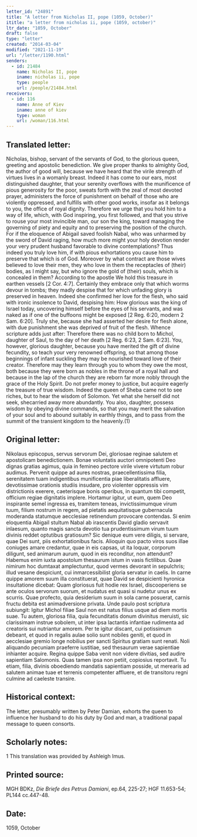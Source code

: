 ```yaml
---
letter_id: "24891"
title: "A letter from Nicholas II, pope (1059, October)"
ititle: "a letter from nicholas ii, pope (1059, october)"
ltr_date: "1059, October"
draft: false
type: "letter"
created: "2014-03-04"
modified: "2021-11-19"
url: "/letter/1190.html"
senders:
  - id: 21484
    name: Nicholas II, pope
    iname: nicholas ii, pope
    type: people
    url: /people/21484.html
receivers:
  - id: 116
    name: Anne of Kiev
    iname: anne of kiev
    type: woman
    url: /woman/116.html
---
```

<h2> Translated letter:</h2>Nicholas, bishop, servant of the servants of God, to the glorious queen, greeting and apostolic benediction.
	We give proper thanks to almighty God, the author of good will, because we have heard that the virile strength of virtues lives in a womanly breast.  Indeed it has come to our ears, most distinguished daughter, that your serenity overflows with the munificence of pious generosity for the poor, sweats forth with the zeal of most devoted prayer, administers the force of punishment on behalf of those who are violently oppressed, and fulfills with other good works, insofar as it belongs to you, the office of royal dignity.  Therefore we urge that you hold him to a way of life, which, with God inspiring, you first followed, and that you strive to rouse your most invincible man, our son the king, toward managing the governing of piety and equity and to preserving the position of the church.  For if the eloquence of Abigail saved foolish Nabal, who was unharmed by the sword of David raging, how much more might your holy devotion render your very prudent husband favorable to divine contemplations?
	Thus indeed you truly love him, if with pious exhortations you cause him to preserve that which is of God.  Moreover by what contract are those wives believed to love their men, they who love in them the receptacles of (their) bodies, as I might say, but who ignore the gold of (their) souls, which is concealed in them?  According to the apostle We hold this treasure in earthen vessels [2 Cor. 4:7].  Certainly they embrace only that which worms devour in tombs; they madly despise that for which unfading glory is preserved in heaven.  Indeed she confirmed her love for the flesh, who said with ironic insolence to David, despising him: How glorious was the king of Israel today, uncovering himself before the eyes of his servants, and was naked as if one of the buffoons might be exposed [2 Reg. 6:20, modern 2 Sam. 6:20].  Truly she, because she had asserted her desire for flesh alone, with due punishment she was deprived of fruit of the flesh.  Whence scripture adds just after: Therefore there was no child born to Michol, daughter of Saul, to the day of her death [2 Reg. 6:23, 2 Sam. 6:23].
	You, however, glorious daughter, because you have merited the gift of divine fecundity, so teach your very renowned offspring, so that among those beginnings of infant suckling they may be nourished toward love of their creator.  Therefore may they learn through you to whom they owe the most, both because they were born as nobles in the throne of a royal hall and because in the lap of the church they are reborn far more nobly through the grace of the Holy Spirit.  Do not prefer money to justice, but acquire eagerly the treasure of true wisdom.  Indeed the queen of Sheba came not to see riches, but to hear the wisdom of Solomon.  Yet what she herself did not seek, shecarried away more abundantly.  You also, daughter, possess wisdom by obeying divine commands, so that you may merit the salvation of your soul and to abound suitably in earthly things, and to pass from the summit of the transient kingdom to the heavenly.(1)
<h2 class="mt-4"> Original letter:</h2>Nikolaus episcopus, servus servorum Dei, gloriosae reginae salutem et apostolicam benedictionem.
Bonae voluntatis auctori omnipotenti Deo dignas gratias agimus, quia in femineo pectore virile vivere  virtutum robur audimus. Pervenit quippe ad aures nostras, praecellentissima filia, serenitatem tuam indigentibus munificentia piae liberalitatis affluere, devotissimae orationis studiis insudare, pro violenter oppressis vim districtionis exerere, caeterisque bonis operibus, in quantum tibi competit, officium regiae dignitatis implere. Hortamur igitur, ut eum, quem Deo inspirante semel ingressa es, tramitem teneas, invictissimumque virum tuum, filium nostrum in regem, ad pietatis aequitatisque gubernacula moderanda statumque aecclesiae retinendum provocare contendas. Si enim eloquentia Abigail stultum Nabal ab irascentis David gladio servavit inlaesum, quanto magis sancta devotio tua prudentissimum virum tuum divinis reddet optutibus gratiosum?
Sic denique eum vere diligis, si servare, quae Dei sunt, piis exhortationibus facis. Alioquin quo pacto viros suos illae coniuges amare credantur, quae in eis capsas, ut ita loquar, corporum diligunt, sed animarum aurum, quod in eis reconditur, non attendunt? Habemus enim iuxta apostolum thesaurum istum in vasis fictilibus. Quae nimirum hoc dumtaxat amplectuntur, quod vermes devorant in sepulchris; illud vesane despiciunt, cui inmarcessibilist gloria servatur in caelis. In carne quippe amorem suum illa constituerat, quae David se despicienti hyronica insultatione dicebat: Quam gloriosus fuit hodie rex Israel, discooperiens se ante oculos servorum suorum, et nudatus est quasi si nudetur unus ex scurris. Quae profecto, quia desiderium suum in sola carne posuerat, carnis fructu debita est animadversione privata. Unde paulo post scriptura subiungit:  Igitur Michol filiae Saul non est natus filius usque ad diem mortis suae.
Tu autem, gloriosa filia, quia fecunditatis donum divinitus meruisti, sic clarissimam instrue sobolem, ut inter ipsa lactantis infantiae rudimenta ad creatoris sui nutriantur amorem. Per te igitur discant, cui potissimum debeant, et quod in regalis aulae solio sunt nobiles geniti, et quod in aecclesiae gremio longe nobilius per sancti Spiritus gratiam sunt renati. Noli aliquando pecuniam praeferre iustitiae, sed thesaurum verae sapientiae inhianter acquire. Regina quippe Saba venit non videre divitias, sed audire sapientiam Salomonis. Quas tamen ipsa non petiit, copiosius reportavit. Tu etiam, filia, divinis oboediendo mandatis sapientiam posside, ut merearis ad salutem animae tuae et terrenis competenter affluere, et de transitoru regni culmine ad caeleste transire.
<h2 class="mt-4"> Historical context:</h2>The letter, presumably written by Peter Damian, exhorts the queen to influence her husband to do his duty by God and man, a traditional papal message to queen consorts.
<h2 class="mt-4"> Scholarly notes:</h2>1 This translation was provided by Ashleigh Imus.
<h2 class="mt-4"> Printed source:</h2><p>MGH BDKz,<em> Die Briefe des Petrus Damiani</em>, ep.64, 225-27; HGF 11.653-54; PL144 cc.447-48.</p><h2 class="mt-4"> Date:</h2>1059, October